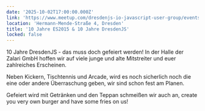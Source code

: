 ```yaml
---
date: '2025-10-02T17:00:00.000Z'
link: 'https://www.meetup.com/dresdenjs-io-javascript-user-group/events/308559860'
location: 'Hermann-Mende-Straße 4, Dresden'
title: '10 Jahre ES2015 & 10 Jahre DresdenJS'
locked: false
---
```

10 Jahre DresdenJS - das muss doch gefeiert werden! In der Halle der Zalari GmbH hoffen wir auf viele junge und alte Mitstreiter und euer zahlreiches Erscheinen.

Neben Kickern, Tischtennis und Arcade, wird es noch sicherlich noch die eine oder andere Überraschung geben, wir sind schon fest am Planen.

Gefeiert wird mit Getränken und den Teppan schmeißen wir auch an, create you very own burger and have some fries on us!
